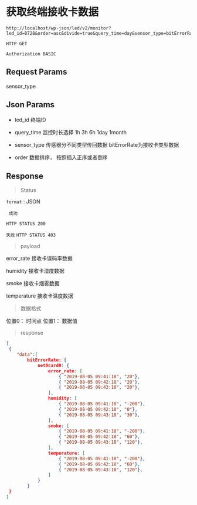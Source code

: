 获取终端接收卡数据
===

	http://localhost/wp-json/led/v2/monitor?led_id=8728&order=asc&divide=true&query_time=day&sensor_type=bitErrorRate

`HTTP GET`


`Authorization BASIC`


## Request Params

sensor_type


## Json Params

* led_id 终端ID

* query_time 监控时长选择 1h 3h 6h 1day 1month
 
* sensor_type 传感器分不同类型传回数据   bitErrorRate为接收卡类型数据

*  order 数据排序， 按照插入正序或者倒序



## Response 

> Status

`format` : JSON

` 成功`

`HTTP STATUS 200`

`失败`
`HTTP STATUS 403`

> payload

error_rate 接收卡误码率数据

humidity  接收卡湿度数据

smoke 接收卡烟雾数据

temperature 接收卡温度数据

> 数据格式

位置0： 时间点
位置1： 数据值

> response

```json
[  
 {
    "data":[
        bitErrorRate: {
            net0card0: {
                error_rate: [
                    { "2019-08-05 09:41:18", "20"},
                    { "2019-08-05 09:42:18", "20"},
                    { "2019-08-05 09:43:18", "20"},
                ],
                humidity: [
                    { "2019-08-05 09:41:18", "-200"},
                    { "2019-08-05 09:42:18", "0"},
                    { "2019-08-05 09:43:18", "30"},
                ],
                smoke: [
                    { "2019-08-05 09:41:18", "-200"},
                    { "2019-08-05 09:42:18", "60"},
                    { "2019-08-05 09:43:18", "120"},
                ],
                temperature: [
                    { "2019-08-05 09:41:18", "-200"},
                    { "2019-08-05 09:42:18", "60"},
                    { "2019-08-05 09:43:18", "120"},
                ]
            }
        }
 }
]
```



